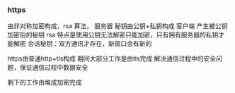 ### https

由非对称加密构成，rsa 算法，
服务器 秘钥由公钥+私钥构成
客户端 产生被公钥加密后的秘钥
rsa 特点是使用公钥无法解密只能加密，只有拥有服务器的私钥才能解密
会话秘钥：双方通讯才存在，新窗口会有新的

https由普通http+tls构成
期间大部分工作是由tls完成
解决通信过程中的安全问题，保证通信过程中数据安全

剩下的工作由堆成加密完成
